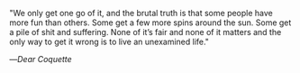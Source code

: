 "We only get one go of it, and the brutal truth is that some people have more fun than others. Some get a few more spins around the sun. Some get a pile of shit and suffering. None of it’s fair and none of it matters and the only way to get it wrong is to live an unexamined life."

—_Dear Coquette_